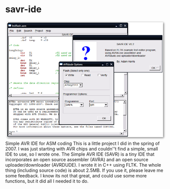 # savr-ide
![ScreenShot](savr_ide.png)
 Simple AVR IDE for ASM coding  This is a little project I did in the spring of 2007. I was just starting with AVR chips and couldn''t find a simple, small IDE to use, so I wrote one. The Simple AVR IDE (SAVR) is a tiny IDE that incorporates an open source assembler (AVRA) and an open source uploader/downloader (AVRDUDE).  I wrote it in C++ using FLTK. The whole thing (including source code) is about 2.5MB.  If you use it, please leave me some feedback. I know its not that great, and could use some more functions, but it did all I needed it to do.
